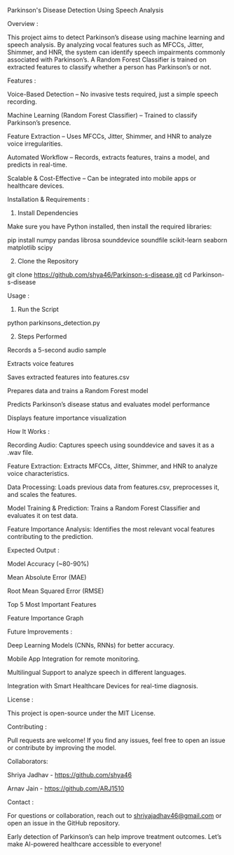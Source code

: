 Parkinson's Disease Detection Using Speech Analysis

Overview : 

This project aims to detect Parkinson’s disease using machine learning and speech analysis. By analyzing vocal features such as MFCCs, Jitter, Shimmer, and HNR, the system can identify speech impairments commonly associated with Parkinson’s. A Random Forest Classifier is trained on extracted features to classify whether a person has Parkinson’s or not.

Features : 

Voice-Based Detection – No invasive tests required, just a simple speech recording.

Machine Learning (Random Forest Classifier) – Trained to classify Parkinson’s presence.

Feature Extraction – Uses MFCCs, Jitter, Shimmer, and HNR to analyze voice irregularities.

Automated Workflow – Records, extracts features, trains a model, and predicts in real-time.

Scalable & Cost-Effective – Can be integrated into mobile apps or healthcare devices.

Installation & Requirements : 

1. Install Dependencies

Make sure you have Python installed, then install the required libraries:

pip install numpy pandas librosa sounddevice soundfile scikit-learn seaborn matplotlib scipy

2. Clone the Repository

git clone https://github.com/shya46/Parkinson-s-disease.git
cd Parkinson-s-disease

Usage :

1. Run the Script

python parkinsons_detection.py

2. Steps Performed

Records a 5-second audio sample

Extracts voice features

Saves extracted features into features.csv

Prepares data and trains a Random Forest model

Predicts Parkinson’s disease status and evaluates model performance

Displays feature importance visualization

How It Works : 

Recording Audio: Captures speech using sounddevice and saves it as a .wav file.

Feature Extraction: Extracts MFCCs, Jitter, Shimmer, and HNR to analyze voice characteristics.

Data Processing: Loads previous data from features.csv, preprocesses it, and scales the features.

Model Training & Prediction: Trains a Random Forest Classifier and evaluates it on test data.

Feature Importance Analysis: Identifies the most relevant vocal features contributing to the prediction.

Expected Output :

Model Accuracy (~80-90%)

Mean Absolute Error (MAE)

Root Mean Squared Error (RMSE)

Top 5 Most Important Features

Feature Importance Graph

Future Improvements :

Deep Learning Models (CNNs, RNNs) for better accuracy.

Mobile App Integration for remote monitoring.

Multilingual Support to analyze speech in different languages.

Integration with Smart Healthcare Devices for real-time diagnosis.

License : 

This project is open-source under the MIT License.

Contributing : 

Pull requests are welcome! If you find any issues, feel free to open an issue or contribute by improving the model.

Collaborators:

Shriya Jadhav - https://github.com/shya46

Arnav Jain - https://github.com/ARJ1510

Contact :

For questions or collaboration, reach out to shriyajadhav46@gmail.com or open an issue in the GitHub repository.

Early detection of Parkinson’s can help improve treatment outcomes. Let’s make AI-powered healthcare accessible to everyone!
